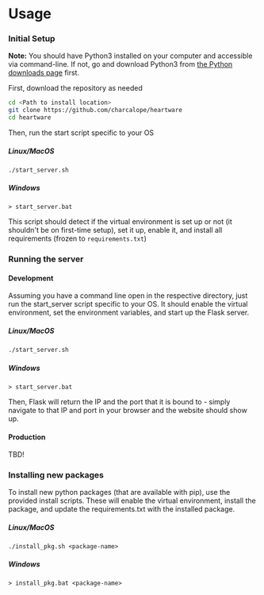 # Usage

### Initial Setup

**Note:** You should have Python3 installed on your computer and accessible via command-line. If not, go and download Python3 from [the Python downloads page](https://www.python.org/downloads/) first.

First, download the repository as needed

```bash
cd <Path to install location>
git clone https://github.com/charcalope/heartware
cd heartware
```

Then, run the start script specific to your OS

##### Linux/MacOS

```
./start_server.sh
```

##### Windows

```
> start_server.bat
```

This script should detect if the virtual environment is set up or not (it shouldn't be on first-time setup), set it up, enable it, and install all requirements (frozen to `requirements.txt`)

### Running the server

#### Development

Assuming you have a command line open in the respective directory, just run the start_server script specific to your OS. It should enable the virtual environment, set the environment variables, and start up the Flask server.

##### Linux/MacOS

```bash
./start_server.sh
```

##### Windows

```
> start_server.bat
```

Then, Flask will return the IP and the port that it is bound to - simply navigate to that IP and port in your browser and the website should show up.

#### Production

TBD!

### Installing new packages

To install new python packages (that are available with pip), use the provided install scripts. These will enable the virtual environment, install the package, and update the requirements.txt with the installed package.

##### Linux/MacOS

```
./install_pkg.sh <package-name>
```

##### Windows

```
> install_pkg.bat <package-name>
```